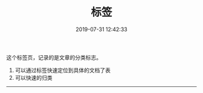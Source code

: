 ﻿---
title: 标签

type: tags

comments: false

date: 2019-07-31 12:42:33


layout: "tags"
---


这个标签页，记录的是文章的分类标志。
1. 可以通过标签快速定位到具体的文档了表
2. 可以快速的归类
---